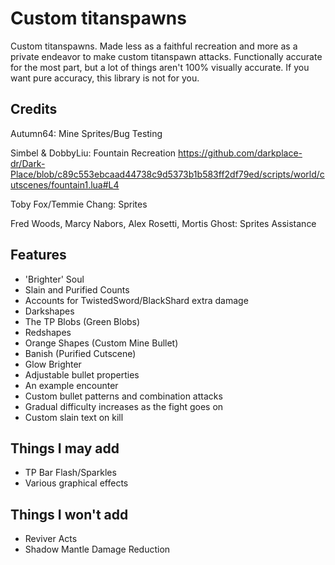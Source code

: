 # Custom titanspawns  

Custom titanspawns. Made less as a faithful recreation and more as a private endeavor to make custom titanspawn attacks. 
Functionally accurate for the most part, but a lot of things aren't 100% visually accurate. If you want pure accuracy, this library is not for you.

## Credits
Autumn64: Mine Sprites/Bug Testing

Simbel & DobbyLiu: Fountain Recreation
https://github.com/darkplace-dr/Dark-Place/blob/c89c553ebcaad44738c9d5373b1b583ff2df79ed/scripts/world/cutscenes/fountain1.lua#L4

Toby Fox/Temmie Chang: Sprites

Fred Woods, Marcy Nabors, Alex Rosetti, Mortis Ghost: Sprites Assistance


## Features

- 'Brighter' Soul
- Slain and Purified Counts
- Accounts for TwistedSword/BlackShard extra damage
- Darkshapes
- The TP Blobs (Green Blobs)
- Redshapes 
- Orange Shapes (Custom Mine Bullet)
- Banish (Purified Cutscene)
- Glow Brighter
- Adjustable bullet properties
- An example encounter
- Custom bullet patterns and combination attacks
- Gradual difficulty increases as the fight goes on
- Custom slain text on kill 
  
## Things I may add
- TP Bar Flash/Sparkles
- Various graphical effects

## Things I won't add
- Reviver Acts
- Shadow Mantle Damage Reduction 
